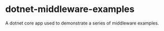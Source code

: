 # dotnet-middleware-examples
A dotnet core app used to demonstrate a series of middleware examples.
